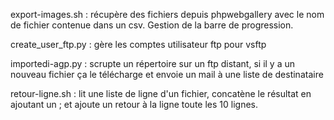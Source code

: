 export-images.sh : récupère des fichiers depuis phpwebgallery avec le nom de fichier contenue dans un csv. Gestion de la barre de progression.

create_user_ftp.py : gère les comptes utilisateur ftp pour vsftp

importedi-agp.py : scrupte un répertoire sur un ftp distant, si il y a un nouveau fichier ça le télécharge et envoie un mail à une liste de destinataire

retour-ligne.sh : lit une liste de ligne d'un fichier, concatène le résultat en ajoutant un ; et ajoute un retour à la ligne toute les 10 lignes.
